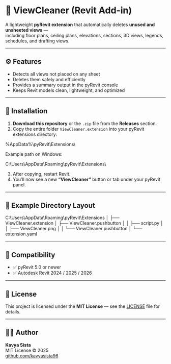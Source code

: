 # 🧹 ViewCleaner (Revit Add-in)

A lightweight **pyRevit extension** that automatically deletes **unused and unsheeted views** —  
including floor plans, ceiling plans, elevations, sections, 3D views, legends, schedules, and drafting views.

---

## ⚙️ Features
- Detects all views not placed on any sheet  
- Deletes them safely and efficiently  
- Provides a summary output in the pyRevit console  
- Keeps Revit models clean, lightweight, and optimized  

---

## 🧰 Installation
1. **Download this repository** or the `.zip` file from the **Releases** section.  
2. Copy the entire folder `ViewCleaner.extension` into your pyRevit extensions directory:  

%AppData%\pyRevit\Extensions\

Example path on Windows:  


C:\Users<YourUserName>\AppData\Roaming\pyRevit\Extensions\

3. After copying, restart Revit.  
4. You’ll now see a new **“ViewCleaner”** button or tab under your pyRevit panel.

---

## 🧩 Example Directory Layout


C:\Users<YourUserName>\AppData\Roaming\pyRevit\Extensions
│
├── ViewCleaner.extension
│ ├── ViewCleaner.pushbutton
│ │ ├── script.py
│ │ ├── ViewCleaner.png
│ │ └── ViewCleaner.pushbutton
│ └── extension.yaml


---

## 🧪 Compatibility
- ✅ pyRevit 5.0 or newer  
- ✅ Autodesk Revit 2024 / 2025 / 2026  

---

## 📄 License
This project is licensed under the **MIT License** — see the [LICENSE](LICENSE) file for details.

---

## 🧑‍💻 Author
**Kavya Sista**  
MIT License © 2025  
[github.com/kavyasista96](https://github.com/kavyasista96)